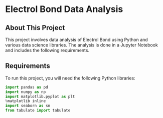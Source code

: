# Electrol Bond Data Analysis

## About This Project

This project involves data analysis of Electrol Bond using Python and various data science libraries. The analysis is done in a Jupyter Notebook and includes the following requirements.

## Requirements

To run this project, you will need the following Python libraries:

```python
import pandas as pd
import numpy as np
import matplotlib.pyplot as plt
%matplotlib inline
import seaborn as sn
from tabulate import tabulate

